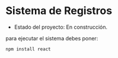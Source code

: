 <h1> Sistema de Registros</h1>

- Estado del proyecto: En construcción.

para ejecutar el sistema debes poner:

```npm install react```
